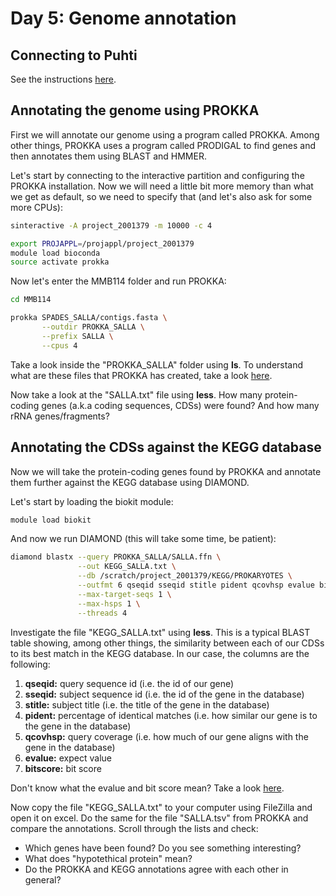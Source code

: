 # Day 5: Genome annotation

## Connecting to Puhti

See the instructions [here](01-UNIX-and-CSC.md#connecting-to-puhti).

## Annotating the genome using PROKKA

First we will annotate our genome using a program called PROKKA. Among other things, PROKKA uses a program called PRODIGAL to find genes and then annotates them using BLAST and HMMER.  

Let's start by connecting to the interactive partition and configuring the PROKKA installation. Now we will need a little bit more memory than what we get as default, so we need to specify that (and let's also ask for some more CPUs):

```bash
sinteractive -A project_2001379 -m 10000 -c 4

export PROJAPPL=/projappl/project_2001379
module load bioconda
source activate prokka
```

Now let's enter the MMB114 folder and run PROKKA:

```bash
cd MMB114

prokka SPADES_SALLA/contigs.fasta \
       --outdir PROKKA_SALLA \
       --prefix SALLA \
       --cpus 4
```

Take a look inside the "PROKKA_SALLA" folder using **ls**. To understand what are these files that PROKKA has created, take a look [here](https://github.com/tseemann/prokka#output-files).

Now take a look at the "SALLA.txt" file using **less**. How many protein-coding genes (a.k.a coding sequences, CDSs) were found? And how many rRNA genes/fragments?

## Annotating the CDSs against the KEGG database

Now we will take the protein-coding genes found by PROKKA and annotate them further against the KEGG database using DIAMOND.  

Let's start by loading the biokit module:

```bash
module load biokit
```

And now we run DIAMOND (this will take some time, be patient):

```bash
diamond blastx --query PROKKA_SALLA/SALLA.ffn \
               --out KEGG_SALLA.txt \
               --db /scratch/project_2001379/KEGG/PROKARYOTES \
               --outfmt 6 qseqid sseqid stitle pident qcovhsp evalue bitscore \
               --max-target-seqs 1 \
               --max-hsps 1 \
               --threads 4
```

Investigate the file "KEGG_SALLA.txt" using **less**. This is a typical BLAST table showing, among other things, the similarity between each of our CDSs to its best match in the KEGG database. In our case, the columns are the following:

1. **qseqid:** query sequence id (i.e. the id of our gene)
2. **sseqid:** subject sequence id (i.e. the id of the gene in the database)
3. **stitle:** subject title (i.e. the title of the gene in the database)
4. **pident:** percentage of identical matches (i.e. how similar our gene is to the gene in the database)
5. **qcovhsp:** query coverage (i.e. how much of our gene aligns with the gene in the database)
6. **evalue:** expect value
7. **bitscore:** bit score

Don't know what the evalue and bit score mean? Take a look [here](https://sites.google.com/site/wiki4metagenomics/tools/blast/evalue).

Now copy the file "KEGG_SALLA.txt" to your computer using FileZilla and open it on excel. Do the same for the file "SALLA.tsv" from PROKKA and compare the annotations. Scroll through the lists and check:
* Which genes have been found? Do you see something interesting?
* What does "hypotethical protein" mean?
* Do the PROKKA and KEGG annotations agree with each other in general?
